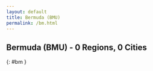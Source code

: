 ```yaml
---
layout: default
title: Bermuda (BMU)
permalink: /bm.html
---
```



## Bermuda (BMU) - 0 Regions, 0 Cities
{: #bm }






 
